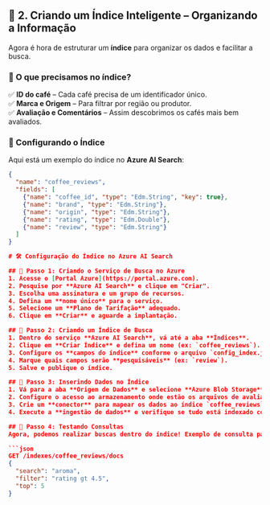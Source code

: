 ## 🔹 2. Criando um Índice Inteligente – Organizando a Informação  
Agora é hora de estruturar um **índice** para organizar os dados e facilitar a busca.  

### 📌 O que precisamos no índice?  
✅ **ID do café** – Cada café precisa de um identificador único.  
✅ **Marca e Origem** – Para filtrar por região ou produtor.  
✅ **Avaliação e Comentários** – Assim descobrimos os cafés mais bem avaliados.  

### 🔧 Configurando o Índice  
Aqui está um exemplo do índice no **Azure AI Search**:  
```json
{
  "name": "coffee_reviews",
  "fields": [
    {"name": "coffee_id", "type": "Edm.String", "key": true},
    {"name": "brand", "type": "Edm.String"},
    {"name": "origin", "type": "Edm.String"},
    {"name": "rating", "type": "Edm.Double"},
    {"name": "review", "type": "Edm.String"}
  ]
}

# 🛠️ Configuração do Índice no Azure AI Search

## 📌 Passo 1: Criando o Serviço de Busca no Azure
1. Acesse o [Portal Azure](https://portal.azure.com).
2. Pesquise por **Azure AI Search** e clique em "Criar".
3. Escolha uma assinatura e um grupo de recursos.
4. Defina um **nome único** para o serviço.
5. Selecione um **Plano de Tarifação** adequado.
6. Clique em **Criar** e aguarde a implantação.

## 📌 Passo 2: Criando um Índice de Busca
1. Dentro do serviço **Azure AI Search**, vá até a aba **Índices**.
2. Clique em **Criar Índice** e defina um nome (ex: `coffee_reviews`).
3. Configure os **campos do índice** conforme o arquivo `config_index.json`.
4. Marque quais campos serão **pesquisáveis** (ex: `review`).
5. Salve e publique o índice.

## 📌 Passo 3: Inserindo Dados no Índice
1. Vá para a aba **Origem de Dados** e selecione **Azure Blob Storage**.
2. Configure o acesso ao armazenamento onde estão os arquivos de avaliações de café.
3. Crie um **conector** para mapear os dados ao índice `coffee_reviews`.
4. Execute a **ingestão de dados** e verifique se tudo está indexado corretamente.

## 📌 Passo 4: Testando Consultas
Agora, podemos realizar buscas dentro do índice! Exemplo de consulta para buscar cafés com avaliação acima de 4.5:

```json
GET /indexes/coffee_reviews/docs
{
  "search": "aroma",
  "filter": "rating gt 4.5",
  "top": 5
}
